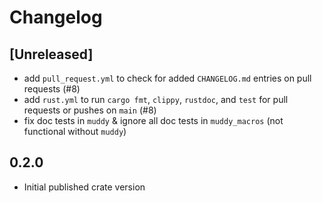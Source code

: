 # Changelog

## [Unreleased]
* add `pull_request.yml` to check for added `CHANGELOG.md` entries on pull requests (#8)
* add `rust.yml` to run `cargo fmt`, `clippy`, `rustdoc`, and `test` for pull requests or pushes on `main` (#8)
* fix doc tests in `muddy` & ignore all doc tests in `muddy_macros` (not functional without `muddy`)

## 0.2.0
* Initial published crate version
